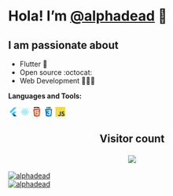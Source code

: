 # Hola! I’m <a href="https://alphadead.github.io/portfolio/">@alphadead</a> 👋

<!---## About Me--->

## I am passionate about

- Flutter :robot:
- Open source :octocat:
- Web Development 👩🏾‍💻

**Languages and Tools:**  

<code><img height="20" src="https://raw.githubusercontent.com/github/explore/80688e429a7d4ef2fca1e82350fe8e3517d3494d/topics/flutter/flutter.png"></code>
<code><img height="20" src="https://raw.githubusercontent.com/github/explore/80688e429a7d4ef2fca1e82350fe8e3517d3494d/topics/react-native/react-native.png"></code>
<code><img height="20" src="https://raw.githubusercontent.com/github/explore/80688e429a7d4ef2fca1e82350fe8e3517d3494d/topics/html/html.png"></code>
<code><img height="20" src="https://raw.githubusercontent.com/github/explore/5c058a388828bb5fde0bcafd4bc867b5bb3f26f3/topics/css/css.png"></code>
<code><img height="20" src="https://raw.githubusercontent.com/github/explore/80688e429a7d4ef2fca1e82350fe8e3517d3494d/topics/javascript/javascript.png"></code>    

## <p align="center">Visitor count </p> 
 <p align="center"> 
  <img src="https://profile-counter.glitch.me/alphadead/count.svg" />
</p>


<!---
alphadead/alphadead is a ✨ special ✨ repository because its `README.md` (this file) appears on your GitHub profile.
You can click the Preview link to take a look at your changes.
--->

<a href="https://alphadead.github.io/portfolio/"><img src="https://github-readme-stats.vercel.app/api?username=alphadead&show_icons=true&theme=chartreuse-dark" alt="alphadead"/>       
<img src="https://github-readme-stats.vercel.app/api/top-langs/?username=alphadead&theme=chartreuse-dark&layout=compact" alt="alphadead" /></a>


